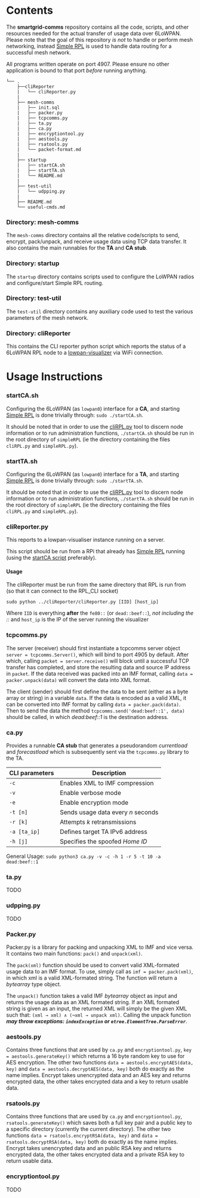 # Contents
The **smartgrid-comms** repository contains all the code, scripts, and other resources needed for the actual transfer of usage data over 6LoWPAN. Please note that the goal of this repository *is not* to handle or perform mesh networking, instead [Simple RPL](https://github.com/carleton-smart-grid/simpleRPL) is used to handle data routing for a successful mesh network.

All programs written operate on port 4907. Please ensure no other application is bound to that port *before* running anything.

```
└── .
    ├──cliReporter
    |   └── cliReporter.py
    |
    ├── mesh-comms
    |   ├── init.sql
    |   ├── packer.py
    |   ├── tcpcomms.py
    |   ├── ta.py
    |   ├── ca.py
    |   ├── encryptiontool.py
    |   ├── aestools.py
    |   ├── rsatools.py
    |   └── packet-format.md
    |
    ├── startup
    |   ├── startCA.sh
    |   ├── startTA.sh
    |   └── README.md
    |
    ├── test-util
    |   └── udpping.py
    |
    ├── README.md
    └── useful-cmds.md
```
### Directory: mesh-comms
The `mesh-comms` directory contains all the relative code/scripts to send, encrypt, pack/unpack, and receive usage data using TCP data transfer. It also contains the main runnables for the **TA** and **CA stub**.

### Directory: startup
The `startup` directory contains scripts used to configure the LoWPAN radios and configure/start Simple RPL routing.

### Directory: test-util
The `test-util` directory contains any auxiliary code used to test the various parameters of the mesh network.

### Directory: cliReporter
This contains the CLI reporter python script which reports the status of a 6LoWPAN RPL node to a [lowpan-visualizer](https://github.com/carleton-smart-grid/lowpan-visualizer) via WiFi connection.



# Usage Instructions
### startCA.sh
Configuring the 6LoWPAN (as `lowpan0`) interface for a **CA**, and starting [Simple RPL](https://github.com/carleton-smart-grid/simpleRPL) is done trivially through: `sudo ./startCA.sh`.

It should be noted that in order to use the [cliRPL.py](https://github.com/carleton-smart-grid/simpleRPL#getting-information-on-a-running-instance) tool to discern node information or to run administration functions, `./startCA.sh` should be run in the root directory of `simpleRPL` (ie the directory containing the files `cliRPL.py` and `simpleRPL.py`).

### startTA.sh
Configuring the 6LoWPAN (as `lowpan0`) interface for a **TA**, and starting [Simple RPL](https://github.com/carleton-smart-grid/simpleRPL) is done trivially through: `sudo ./startTA.sh`.

It should be noted that in order to use the [cliRPL.py](https://github.com/carleton-smart-grid/simpleRPL#getting-information-on-a-running-instance) tool to discern node information or to run administration functions, `./startTA.sh` should be run in the root directory of `simpleRPL` (ie the directory containing the files `cliRPL.py` and `simpleRPL.py`).

### cliReporter.py

This reports to a lowpan-visualiser instance running on a server.

This script should be run from a RPi that already has [Simple RPL](https://github.com/carleton-smart-grid/simpleRPL) running (using the [startCA script](#startCA.sh) preferably).

#### Usage

The cliReporter must be run from the same directory that RPL is run from (so that it can connect to the RPL_CLI socket)

    sudo python ../cliReporter/cliReporter.py [IID] [host_ip]

Where `IID` is everything **after** the `fe80::` (or `dead::beef::`), *not including the ::* and `host_ip` is the IP of the server running the visualizer


### tcpcomms.py
The server (receiver) should first instantiate a tcpcomms server object `server = tcpcomms.Server()`, which will bind to port 4905 by default. After which, calling `packet = server.receive()` will block until a successful TCP transfer has completed, and store the resulting data and source IP address in `packet`. If the data received was packed into an IMF format, calling `data = packer.unpack(data)` will convert the data into XML format.

The client (sender) should first define the data to be sent (either as a byte array or string) in a variable `data`. If the data is encoded as a valid XML, it can be converted into IMF format by calling `data = packer.pack(data)`. Then to send the data the method `tcpcomms.send('dead:beef::1', data)` should be called, in which *dead:beef::1* is the destination address.

### ca.py
Provides a runnable **CA stub** that generates a pseudorandom _currentload_ and _forecastload_ which is subsequently sent via the `tcpcomms.py` library to the TA.

| CLI parameters | Description |
| --- | --- |
| `-c` | Enables XML to IMF compression |
| `-v`| Enable verbose mode |
| `-e`| Enable encryption mode |
| `-t [n]` | Sends usage data every _n_ seconds |
| `-r [k]` | Attempts _k_ retransmissions |
| `-a [ta_ip]` | Defines target TA IPv6 address |
| `-h [j]` | Specifies the spoofed _Home ID_ |

General Usage:
`sudo python3 ca.py -v -c -h 1 -r 5 -t 10 -a dead:beef::1`

### ta.py
TODO

### udpping.py
TODO

### Packer.py
Packer.py is a library for packing and unpacking XML to IMF and vice versa. It contains two main functions: `pack()` and `unpack(xml)`.

The `pack(xml)` function should be used to convert valid XML-formated usage data to an IMF format. To use, simply call as `imf = packer.pack(xml)`, in which xml is a valid XML-formated string. The function will return a *bytearray* type object.

The `unpack()` function takes a valid IMF *bytearray* object as input and returns the usage data as an XML formated string. If an XML formated string is given as an input, the returned XML will simply be the given XML such that: `(xml → xml) ∧ (¬xml → unpack xml)`. Calling the unpack function _**may throw exceptions: `indexException` or `etree.ElementTree.ParseError`**_.

### aestools.py
Contains three functions that are used by `ca.py` and `encryptiontool.py`, `key = aestools.generateKey()` which returns a 16 byte random key to use for AES encryption. The other two functions `data = aestools.encryptAES(data, key)` and `data = aestools.decryptAES(data, key)` both do exactly as the name implies. Encrypt takes unencrypted data and an AES key and returns encrypted data, the other takes encrypted data and a key to return usable data.

### rsatools.py
Contains three functions that are used by `ca.py` and `encryptiontool.py`, `rsatools.generateKey()` which saves both a full key pair and a public key to a specific directory (currently the current directory). The other two functions `data = rsatools.encryptRSA(data, key)` and `data = rsatools.decryptRSA(data, key)` both do exactly as the name implies. Encrypt takes unencrypted data and an public RSA key and returns encrypted data, the other takes encrypted data and a private RSA key to return usable data.

### encryptiontool.py
TODO
